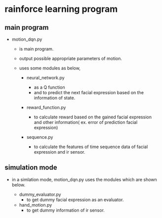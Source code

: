 # rainforce learning program

## main program
- motion_dqn.py

	- is main program.
	- output possible appropriate parameters of motion.
	- uses some modules as below,

		- neural_network.py
			- as a Q function
			- and to predict the next facial expression based on the information of state.

		- reward_function.py
			- to calculate reward based on the gained facial expression and other information( ex. error of prediction facial expression)

		- sequence.py
			- to calculate the features of time sequence data of facial expression and ir sensor.

## simulation mode
- in a simlation mode, motion_dqn.py uses the modules which are shown below.

	- dummy_evaluator.py
		- to get dummy facial expression as an evaluator.
	- hand_motion.py
		- to get dummy information of ir sensor.
